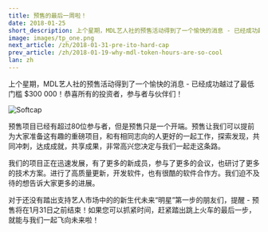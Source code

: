 ```yaml
---
title: 预售的最后一周啦！
date: 2018-01-25
short_description: 上个星期，MDL艺人社的预售活动得到了一个愉快的消息 - 已经成功越过了最低门槛 $300 000！
image: images/tp_one.png
next_article: /zh/2018-01-31-pre-ito-hard-cap
prev_article: /zh/2018-01-19-why-mdl-token-hours-are-so-cool
lan: zh
---
```


上个星期，MDL艺人社的预售活动得到了一个愉快的消息 - 已经成功越过了最低门槛 $300 000！恭喜所有的投资者，参与者与伙伴们！

![Softcap](https://github.com/Vitiv/blog/raw/master/softcap.png)

预售项目已经有超过80位参与者，但是预售只是一个开端。预售让我们可以提前为大家准备这有趣的重磅项目，和有相同志向的人更好的一起工作，探索发现，共同冲刺，达成成就，共享成果，非常高兴您决定与我们一起走这条路。

我们的项目正在迅速发展，有了更多的新成员，参与了更多的会议，也研讨了更多的技术方案。进行了高质量更新，开发软件，也有很酷的软件合作方。我们迫不及待的想告诉大家更多的进展。

对于还没有踏出支持艺人市场中的的新生代未来“明星”第一步的朋友们，提醒 - 预售将在1月31日之前结束！如果您可以抓紧时间，赶紧踏出跳上火车的最后一步，就能与我们一起飞向未来啦！
